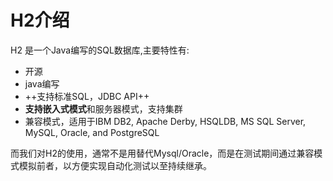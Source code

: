 H2介绍
==========

H2 是一个Java编写的SQL数据库,主要特性有:

- 开源
- java编写
- ++支持标准SQL，JDBC API++
- **支持嵌入式模式**和服务器模式，支持集群
- 兼容模式，适用于IBM DB2, Apache Derby, HSQLDB, MS SQL Server, MySQL, Oracle, and PostgreSQL

而我们对H2的使用，通常不是用替代Mysql/Oracle，而是在测试期间通过兼容模式模拟前者，以方便实现自动化测试以至持续继承。
